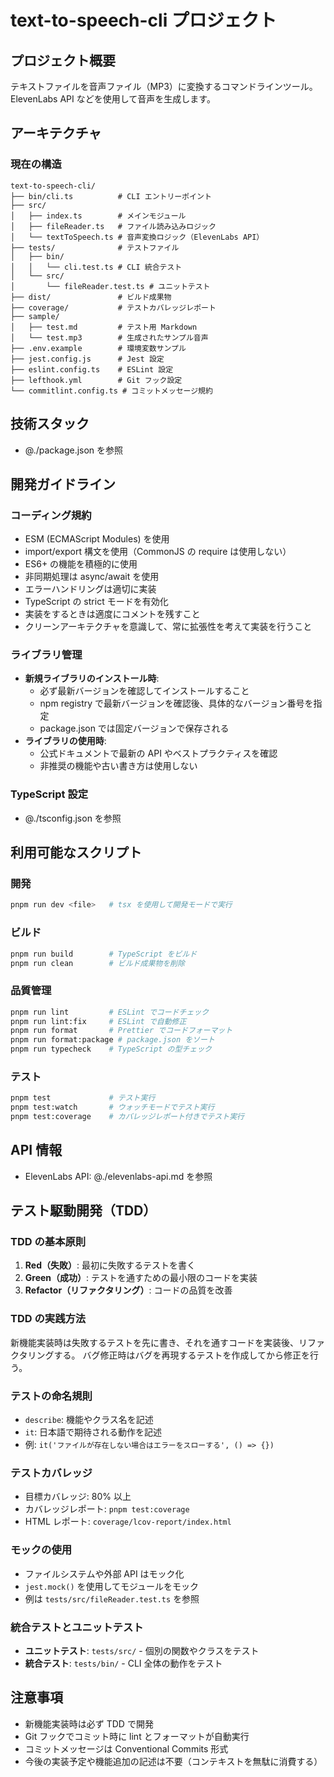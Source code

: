 # text-to-speech-cli プロジェクト

## プロジェクト概要

テキストファイルを音声ファイル（MP3）に変換するコマンドラインツール。
ElevenLabs API などを使用して音声を生成します。

## アーキテクチャ

### 現在の構造

```
text-to-speech-cli/
├── bin/cli.ts          # CLI エントリーポイント
├── src/
│   ├── index.ts        # メインモジュール
│   ├── fileReader.ts   # ファイル読み込みロジック
│   └── textToSpeech.ts # 音声変換ロジック（ElevenLabs API）
├── tests/              # テストファイル
│   ├── bin/
│   │   └── cli.test.ts # CLI 統合テスト
│   └── src/
│       └── fileReader.test.ts # ユニットテスト
├── dist/               # ビルド成果物
├── coverage/           # テストカバレッジレポート
├── sample/
│   ├── test.md         # テスト用 Markdown
│   └── test.mp3        # 生成されたサンプル音声
├── .env.example        # 環境変数サンプル
├── jest.config.js      # Jest 設定
├── eslint.config.ts    # ESLint 設定
├── lefthook.yml        # Git フック設定
└── commitlint.config.ts # コミットメッセージ規約
```

## 技術スタック

- @./package.json を参照

## 開発ガイドライン

### コーディング規約

- ESM (ECMAScript Modules) を使用
- import/export 構文を使用（CommonJS の require は使用しない）
- ES6+ の機能を積極的に使用
- 非同期処理は async/await を使用
- エラーハンドリングは適切に実装
- TypeScript の strict モードを有効化
- 実装をするときは適度にコメントを残すこと
- クリーンアーキテクチャを意識して、常に拡張性を考えて実装を行うこと

### ライブラリ管理

- **新規ライブラリのインストール時**:
  - 必ず最新バージョンを確認してインストールすること
  - npm registry で最新バージョンを確認後、具体的なバージョン番号を指定
  - package.json では固定バージョンで保存される
- **ライブラリの使用時**:
  - 公式ドキュメントで最新の API やベストプラクティスを確認
  - 非推奨の機能や古い書き方は使用しない

### TypeScript 設定

- @./tsconfig.json を参照

## 利用可能なスクリプト

### 開発

```bash
pnpm run dev <file>   # tsx を使用して開発モードで実行
```

### ビルド

```bash
pnpm run build        # TypeScript をビルド
pnpm run clean        # ビルド成果物を削除
```

### 品質管理

```bash
pnpm run lint         # ESLint でコードチェック
pnpm run lint:fix     # ESLint で自動修正
pnpm run format       # Prettier でコードフォーマット
pnpm run format:package # package.json をソート
pnpm run typecheck    # TypeScript の型チェック
```

### テスト

```bash
pnpm test             # テスト実行
pnpm test:watch       # ウォッチモードでテスト実行
pnpm test:coverage    # カバレッジレポート付きでテスト実行
```

## API 情報

- ElevenLabs API: @./elevenlabs-api.md を参照

## テスト駆動開発（TDD）

### TDD の基本原則

1. **Red（失敗）**: 最初に失敗するテストを書く
2. **Green（成功）**: テストを通すための最小限のコードを実装
3. **Refactor（リファクタリング）**: コードの品質を改善

### TDD の実践方法

新機能実装時は失敗するテストを先に書き、それを通すコードを実装後、リファクタリングする。
バグ修正時はバグを再現するテストを作成してから修正を行う。

### テストの命名規則

- `describe`: 機能やクラス名を記述
- `it`: 日本語で期待される動作を記述
- 例: `it('ファイルが存在しない場合はエラーをスローする', () => {})`

### テストカバレッジ

- 目標カバレッジ: 80% 以上
- カバレッジレポート: `pnpm test:coverage`
- HTML レポート: `coverage/lcov-report/index.html`

### モックの使用

- ファイルシステムや外部 API はモック化
- `jest.mock()` を使用してモジュールをモック
- 例は `tests/src/fileReader.test.ts` を参照

### 統合テストとユニットテスト

- **ユニットテスト**: `tests/src/` - 個別の関数やクラスをテスト
- **統合テスト**: `tests/bin/` - CLI 全体の動作をテスト

## 注意事項

- 新機能実装時は必ず TDD で開発
- Git フックでコミット時に lint とフォーマットが自動実行
- コミットメッセージは Conventional Commits 形式
- 今後の実装予定や機能追加の記述は不要（コンテキストを無駄に消費する）
